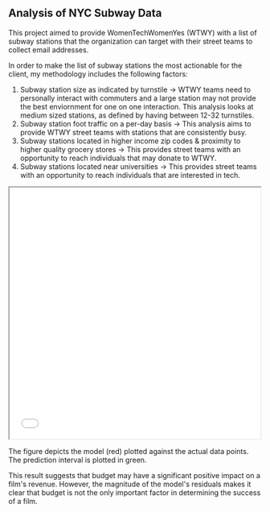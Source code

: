 ## Analysis of NYC Subway Data

This project aimed to provide WomenTechWomenYes (WTWY) with a list of subway stations that the organization can target with their street teams to collect email addresses. 

In order to make the list of subway stations the most actionable for the client, my methodology includes the following factors:

1) Subway station size as indicated by turnstile -> WTWY teams need to personally interact with commuters and a large station may not provide the best enviornment for one on one interaction. This analysis looks at medium sized stations, as defined by having between 12-32 turnstiles. 
2) Subway station foot traffic on a per-day basis -> This analysis aims to provide WTWY street teams with stations that are consistently busy.
3) Subway stations located in higher income zip codes & proximity to higher quality grocery stores -> This provides street teams with an opportunity to reach individuals that may donate to WTWY.
4) Subway stations located near universities -> This provides street teams with an opportunity to reach individuals that are interested in tech. 

<html><iframe src="subways_and_universities.html" height="500" width="500"></iframe></html>




The figure depicts the model (red) plotted against the actual data points. The prediction interval is plotted in green.

This result suggests that budget may have a significant positive impact on a film's revenue. However, the magnitude of the model's residuals makes it clear that budget is not the only important factor in determining the success of a film.
